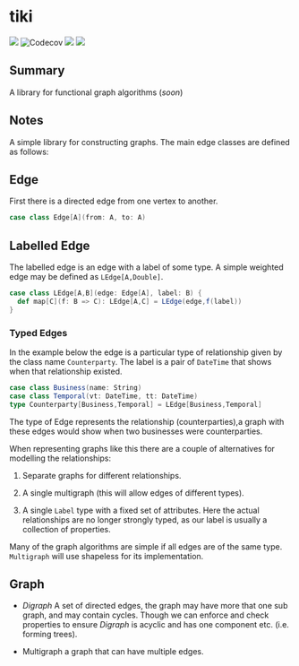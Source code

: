 # tiki
<p align="left">
<img src="https://travis-ci.org/lewismj/tiki.svg?branch=master"/>
<img src="https://codecov.io/gh/lewismj/tiki/branch/master/graph/badge.svg" alt="Codecov"/>
<a href="https://www.codacy.com/app/lewismj/tiki?utm_source=github.com&amp;utm_medium=referral&amp;utm_content=lewismj/tiki&amp;utm_campaign=Badge_Grade"><img src="https://api.codacy.com/project/badge/Grade/eb7241d325fa432c982487c412f910cb"/></a>
<img src="https://badge.waffle.io/lewismj/tiki.png"/>
</p>


## Summary
A library for functional graph algorithms (_soon_)


## Notes
A simple library for constructing graphs. The main edge classes are defined as follows:

## Edge

First there is a directed edge from one vertex to another.
```scala 
case class Edge[A](from: A, to: A)
```

## Labelled Edge
The labelled edge is an edge with a label of some type.
A simple weighted edge may be defined as `LEdge[A,Double]`.

```scala
case class LEdge[A,B](edge: Edge[A], label: B) {
  def map[C](f: B => C): LEdge[A,C] = LEdge(edge,f(label))
}
```

### Typed Edges
In the example below the edge is a particular type of relationship given
by the class name `Counterparty`. The label is a pair of `DateTime`
that shows when that relationship existed.

```scala
case class Business(name: String)
case class Temporal(vt: DateTime, tt: DateTime)
type Counterparty[Business,Temporal] = LEdge[Business,Temporal]
```

The type of Edge represents the relationship (counterparties),a graph with these edges would show when two businesses were counterparties.

When representing graphs like this there are a couple of alternatives for modelling the relationships:

1. Separate graphs for different relationships.

2. A single multigraph (this will allow edges of different types).

3. A single `Label` type with a fixed set of attributes. Here the actual
   relationships are no longer strongly typed, as our label is usually
   a collection of properties.
   
Many of the graph algorithms are simple if all edges are of 
the same type. `Multigraph` will use shapeless for its implementation.

 
## Graph

- _Digraph_ 
    A set of directed edges, the graph may have more that 
    one sub graph, and may contain cycles. Though we can
    enforce and check properties to ensure _Digraph_ is
    acyclic and has one component etc. (i.e. forming trees).
    
- Multigraph a graph that can have multiple edges.
